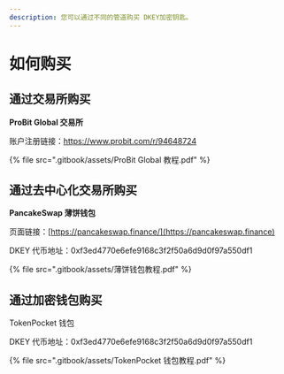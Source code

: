 ```yaml
---
description: 您可以通过不同的管道购买 DKEY加密钥匙。
---
```


# 如何购买

## 通过交易所购买

**ProBit Global 交易所**

账户注册链接：https://www.probit.com/r/94648724

{% file src=".gitbook/assets/ProBit Global 教程.pdf" %}



## **通过**去中心化交易所购买

**PancakeSwap 薄饼钱包**

页面链接：[https://pancakeswap.finance/](https://pancakeswap.finance)

DKEY 代币地址：0xf3ed4770e6efe9168c3f2f50a6d9d0f97a550df1

{% file src=".gitbook/assets/薄饼钱包教程.pdf" %}



## 通过加密钱包购买

TokenPocket 钱包&#x20;

DKEY 代币地址：0xf3ed4770e6efe9168c3f2f50a6d9d0f97a550df1

{% file src=".gitbook/assets/TokenPocket 钱包教程.pdf" %}

